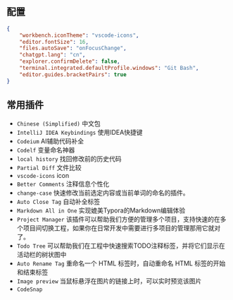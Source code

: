 ## 配置
```json
{
    "workbench.iconTheme": "vscode-icons",
    "editor.fontSize": 16,
    "files.autoSave": "onFocusChange",
    "chatgpt.lang": "cn",
    "explorer.confirmDelete": false,
    "terminal.integrated.defaultProfile.windows": "Git Bash",
    "editor.guides.bracketPairs": true
}
```

## 常用插件
- `Chinese (Simplified)` 中文包
- `IntelliJ IDEA Keybindings` 使用IDEA快捷键
- `Codeium` AI辅助代码补全
- `Codelf` 变量命名神器
- `local history` 找回修改前的历史代码
- `Partial Diff` 文件比较
- `vscode-icons` icon
- `Better Comments` 注释信息个性化
- `change-case` 快速修改当前选定内容或当前单词的命名的插件。
- `Auto Close Tag` 自动补全标签
- `Markdown All in One` 实现媲美Typora的Markdown编辑体验
- `Project Manager` 该插件可以帮助我们方便的管理多个项目，支持快速的在多个项目间切换工程，如果你在日常开发中需要进行多项目的管理那用它就对了。
- `Todo Tree` 可以帮助我们在工程中快速搜索TODO注释标签，并将它们显示在活动栏的树状图中
- `Auto Rename Tag` 重命名一个 HTML 标签时，自动重命名 HTML 标签的开始和结束标签
- `Image preview` 当鼠标悬浮在图片的链接上时，可以实时预览该图片
- `CodeSnap`